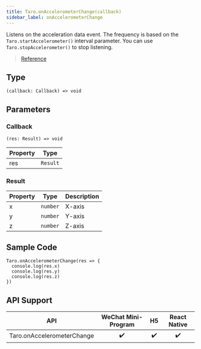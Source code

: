 ```yaml
---
title: Taro.onAccelerometerChange(callback)
sidebar_label: onAccelerometerChange
---
```


Listens on the acceleration data event. The frequency is based on the `Taro.startAccelerometer()` interval parameter. You can use `Taro.stopAccelerometer()` to stop listening.

> [Reference](https://developers.weixin.qq.com/miniprogram/en/dev/api/device/accelerometer/wx.onAccelerometerChange.html)

## Type

```tsx
(callback: Callback) => void
```

## Parameters

### Callback

```tsx
(res: Result) => void
```

<table>
  <thead>
    <tr>
      <th>Property</th>
      <th>Type</th>
    </tr>
  </thead>
  <tbody>
    <tr>
      <td>res</td>
      <td><code>Result</code></td>
    </tr>
  </tbody>
</table>

### Result

<table>
  <thead>
    <tr>
      <th>Property</th>
      <th>Type</th>
      <th>Description</th>
    </tr>
  </thead>
  <tbody>
    <tr>
      <td>x</td>
      <td><code>number</code></td>
      <td>X-axis</td>
    </tr>
    <tr>
      <td>y</td>
      <td><code>number</code></td>
      <td>Y-axis</td>
    </tr>
    <tr>
      <td>z</td>
      <td><code>number</code></td>
      <td>Z-axis</td>
    </tr>
  </tbody>
</table>

## Sample Code

```tsx
Taro.onAccelerometerChange(res => {
  console.log(res.x)
  console.log(res.y)
  console.log(res.z)
})
```

## API Support

| API | WeChat Mini-Program | H5 | React Native |
| :---: | :---: | :---: | :---: |
| Taro.onAccelerometerChange | ✔️ | ✔️ | ✔️ |
